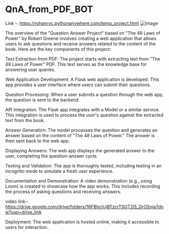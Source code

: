 # QnA_from_PDF_BOT
Link -:  https://rohanrvc.pythonanywhere.com/temp_project.html 
![image](https://github.com/RohanRVC/QnA_from_PDF_BOT/assets/80825254/78a14f5d-35a8-43c9-aaf1-064c48b84cb0) 

The overview of the "Question Answer Project" based on "The 48 Laws of Power" by Robert Greene involves creating a web application that allows users to ask questions and receive answers related to the content of the book. Here are the key components of this project:

Text Extraction from PDF: The project starts with extracting text from "The 48 Laws of Power" PDF. This text serves as the knowledge base for answering user queries.

Web Application Development: A Flask web application is developed. This app provides a user interface where users can submit their questions.

Question Processing: When a user submits a question through the web app, the question is sent to the backend.

API Integration: The Flask app integrates with a Model or a similar service. This integration is used to process the user's question against the extracted text from the book.

Answer Generation: The model processes the question and generates an answer based on the content of "The 48 Laws of Power." The answer is then sent back to the web app.

Displaying Answers: The web app displays the generated answer to the user, completing the question-answer cycle.

Testing and Validation: The app is thoroughly tested, including testing in an incognito mode to simulate a fresh user experience.

Documentation and Demonstration: A video demonstration (e.g., using Loom) is created to showcase how the app works. This includes recording the process of asking questions and receiving answers.

video link-: https://drive.google.com/drive/folders/16FBhcjUjBTzcrTSGT2I5_GrOSnja7dnw?usp=drive_link

Deployment: The web application is hosted online, making it accessible to users for interaction.

